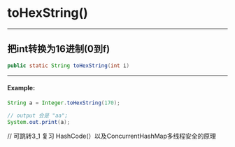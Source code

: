 # toHexString()
---
## 把int转换为16进制(0到f)
```java
public static String toHexString(int i)
```
---
#### Example:
```java
String a = Integer.toHexString(170);

// output 会是 "aa";
System.out.print(a);
```

// 可跳转3_1 复习 HashCode(）以及ConcurrentHashMap多线程安全的原理
